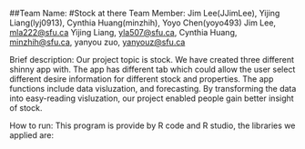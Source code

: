 ##Team Name: 
    #Stock at there
Team Member: 
    Jim Lee(JJimLee),
    Yijing Liang(lyj0913),
    Cynthia Huang(minzhih),
    Yoyo Chen(yoyo493)
Jim Lee, mla222@sfu.ca
Yijing Liang, yla507@sfu.ca,
Cynthia Huang, minzhih@sfu.ca,
yanyou zuo, yanyouz@sfu.ca

Brief description:
Our project topic is stock. We have created three different shinny app with. The app has different tab which could allow the user select different desire information for different stock and properties. The app functions include data visluzation, and forecasting. By transforming the data into easy-reading visluzation, our project enabled people gain better insight of stock.

How to run:
This program is provide by R code and R studio, the libraries we applied are: 
